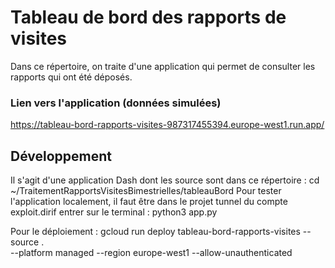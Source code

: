 # Tableau de bord des rapports de visites
Dans ce répertoire, on traite d'une application qui permet de consulter les rapports qui ont été déposés.

### Lien vers l'application (données simulées)
https://tableau-bord-rapports-visites-987317455394.europe-west1.run.app/



## Développement
Il s'agit d'une application Dash dont les source sont dans ce répertoire :
cd ~/TraitementRapportsVisitesBimestrielles/tableauBord
Pour tester l'application localement, il faut être dans le projet tunnel du compte exploit.dirif
entrer sur le terminal : 
python3 app.py

Pour le déploiement :
gcloud run deploy tableau-bord-rapports-visites  --source . \
  --platform managed   --region europe-west1  --allow-unauthenticated

  
